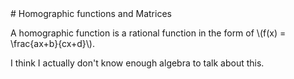 <head>
<script type="text/javascript" id="MathJax-script" async
  src="https://cdn.jsdelivr.net/npm/mathjax@3/es5/tex-mml-chtml.js">
</script>
</head>
# Homographic functions and Matrices

A homographic function is a rational function in the form of \\(f(x) = \frac{ax+b}{cx+d}\\).

I think I actually don't know enough algebra to talk about this.